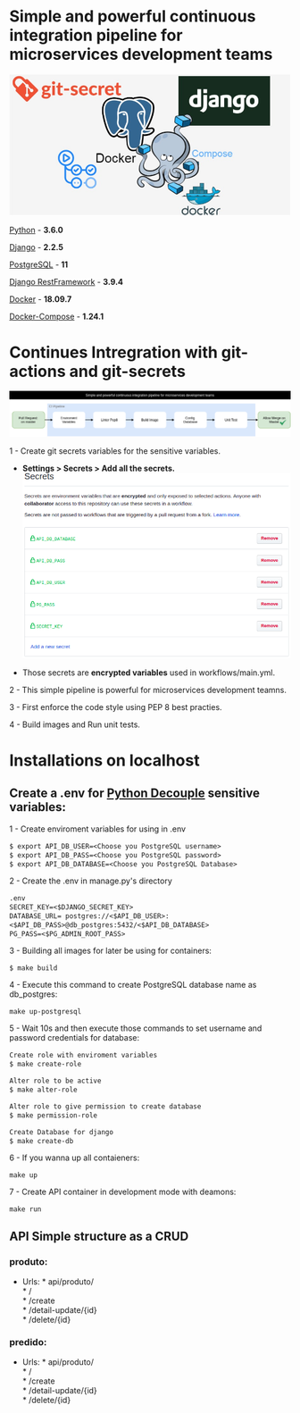 # Simple and powerful continuous integration pipeline for microservices development teams

![Header](images/header.jpg)

[Python](https://www.python.org/) - **3.6.0**

[Django](https://www.djangoproject.com/) - **2.2.5**

[PostgreSQL]() - **11**

[Django RestFramework](https://www.django-rest-framework.org/) - **3.9.4**

[Docker]() - **18.09.7**

[Docker-Compose]() - **1.24.1** 

# Continues Intregration with git-actions and git-secrets
![CI](images/ci_pipeline.png)

1 - Create git secrets variables for the sensitive variables. 
   * <b> Settings > Secrets > Add all the secrets. </b> 
   ![Secrets](images/secrets.png)
   
   * Those secrets are <b>encrypted variables</b> used in workflows/main.yml.

2 - This simple pipeline is powerful for microservices development teamns.

3 - First enforce the code style using PEP 8 best practies.

4 - Build images and Run unit tests.    
 
    
# Installations on localhost 
## Create a .env for [Python Decouple](https://pypi.org/project/python-decouple/) sensitive variables:

1 - Create enviroment variables for using in .env

```
$ export API_DB_USER=<Choose you PostgreSQL username>
$ export API_DB_PASS=<Choose you PostgreSQL password>
$ export API_DB_DATABASE=<Choose you PostgreSQL Database>
``` 

2 - Create the .env in manage.py's directory
```
.env 
SECRET_KEY=<$DJANGO_SECRET_KEY>
DATABASE_URL= postgres://<$API_DB_USER>:<$API_DB_PASS>@db_postgres:5432/<$API_DB_DATABASE>
PG_PASS=<$PG_ADMIN_ROOT_PASS>
``` 

3 - Building all images for later be using for containers:
```
$ make build
```

4 - Execute this command to create PostgreSQL database name as db_postgres: 
```
make up-postgresql
```

5 - Wait 10s and then execute those commands to set username and password credentials for database:
```
Create role with enviroment variables
$ make create-role
```
```
Alter role to be active 
$ make alter-role
```

```
Alter role to give permission to create database 
$ make permission-role
```
```
Create Database for django 
$ make create-db
```
6 - If you wanna up all contaieners:
 
```
make up
```

7 - Create API container in development mode with deamons:
 
```
make run

```   
    
## API Simple structure as a CRUD 
### produto:
  * Urls: 
        * api/produto/ \
            * / \
            * /create \
            * /detail-update/{id} \
            * /delete/{id}
### predido:
  
  * Urls: 
        * api/produto/ \
            * / \
            * /create \
            * /detail-update/{id} \
            * /delete/{id}
            
       


      
